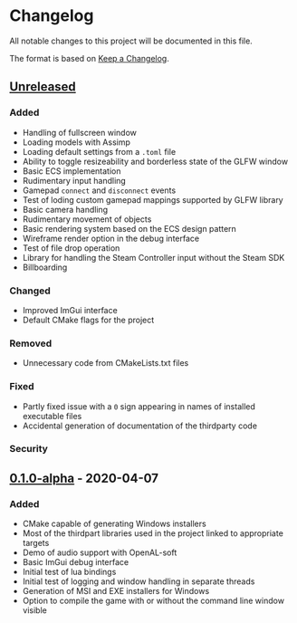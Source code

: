 # Changelog
All notable changes to this project will be documented in this file.

The format is based on [Keep a Changelog](https://keepachangelog.com/en/1.0.0/).

## [Unreleased][Unreleased]
### Added
- Handling of fullscreen window
- Loading models with Assimp
- Loading default settings from a `.toml` file
- Ability to toggle resizeability and borderless state of the GLFW window
- Basic ECS implementation
- Rudimentary input handling
- Gamepad `connect` and `disconnect` events
- Test of loding custom gamepad mappings supported by GLFW library
- Basic camera handling
- Rudimentary movement of objects
- Basic rendering system based on the ECS design pattern
- Wireframe render option in the debug interface
- Test of file drop operation
- Library for handling the Steam Controller input without the Steam SDK
- Billboarding

### Changed
- Improved ImGui interface
- Default CMake flags for the project

### Removed
- Unnecessary code from CMakeLists.txt files

### Fixed
- Partly fixed issue with a `0` sign appearing in names of installed executable files
- Accidental generation of documentation of the thirdparty code

### Security

## [0.1.0-alpha][0.1.0-alpha] - 2020-04-07
### Added
- CMake capable of generating Windows installers
- Most of the thirdpart libraries used in the project linked to appropriate targets
- Demo of audio support with OpenAL-soft
- Basic ImGui debug interface
- Initial test of lua bindings
- Initial test of logging and window handling in separate threads
- Generation of MSI and EXE installers for Windows
- Option to compile the game with or without the command line window visible

[Unreleased]: https://github.com/mkotowski/WARdrobe/compare/v0.1.0-alpha...HEAD
[0.1.0-alpha]: https://github.com/mkotowski/WARdrobe/releases/tag/v0.1.0-alpha